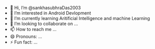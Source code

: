- 👋 Hi, I’m @sankhasubhraDas2003
- 👀 I’m interested in Android Devlopment
- 🌱 I’m currently learning Aritificial Intelligence and machine Learning 
- 💞️ I’m looking to collaborate on ...
- 📫 How to reach me ...
- 😄 Pronouns: ...
- ⚡ Fun fact: ...

<!---
sankhasubhradas2003/sankhasubhradas2003 is a ✨ special ✨ repository because its `README.md` (this file) appears on your GitHub profile.
You can click the Preview link to take a look at your changes.
--->

